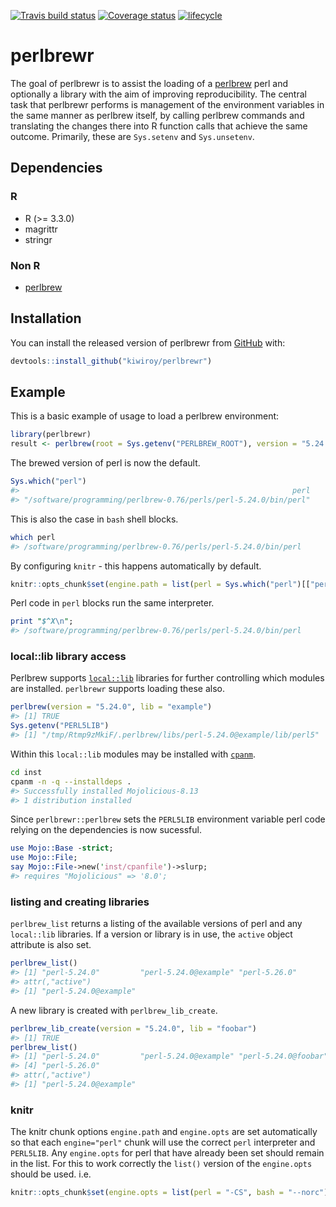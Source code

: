 
[![Travis build status](https://travis-ci.org/kiwiroy/perlbrewr.svg?branch=master)](https://travis-ci.org/kiwiroy/perlbrewr) [![Coverage status](https://coveralls.io/repos/github/kiwiroy/perlbrewr/badge.svg)](https://coveralls.io/r/kiwiroy/perlbrewr?branch=master) [![lifecycle](https://img.shields.io/badge/lifecycle-experimental-orange.svg)](https://www.tidyverse.org/lifecycle/#experimental)

<!-- README.md is generated from README.Rmd. Please edit that file -->
<!--   home: !r Sys.getenv("PERLBREW_HOME") -->
perlbrewr
=========

The goal of perlbrewr is to assist the loading of a [perlbrew](https://perlbrew.pl) perl and optionally a library with the aim of improving reproducibility. The central task that perlbrewr performs is management of the environment variables in the same manner as perlbrew itself, by calling perlbrew commands and translating the changes there into R function calls that achieve the same outcome. Primarily, these are `Sys.setenv` and `Sys.unsetenv`.

Dependencies
------------

### R

-   R (&gt;= 3.3.0)
-   magrittr
-   stringr

### Non R

-   [perlbrew](https://perlbrew.pl)

Installation
------------

You can install the released version of perlbrewr from [GitHub](https://github.com/kiwiroy/perlbrewr) with:

``` r
devtools::install_github("kiwiroy/perlbrewr")
```

Example
-------

This is a basic example of usage to load a perlbrew environment:

``` r
library(perlbrewr)
result <- perlbrew(root = Sys.getenv("PERLBREW_ROOT"), version = "5.24.0")
```

The brewed version of perl is now the default.

``` r
Sys.which("perl")
#>                                                             perl 
#> "/software/programming/perlbrew-0.76/perls/perl-5.24.0/bin/perl"
```

This is also the case in `bash` shell blocks.

``` bash
which perl
#> /software/programming/perlbrew-0.76/perls/perl-5.24.0/bin/perl
```

By configuring `knitr` - this happens automatically by default.

``` r
knitr::opts_chunk$set(engine.path = list(perl = Sys.which("perl")[["perl"]]))
```

Perl code in `perl` blocks run the same interpreter.

``` perl
print "$^X\n";
#> /software/programming/perlbrew-0.76/perls/perl-5.24.0/bin/perl
```

### local::lib library access

Perlbrew supports [`local::lib`](https://metacpan.org/pod/local::lib) libraries for further controlling which modules are installed. `perlbrewr` supports loading these also.

``` r
perlbrew(version = "5.24.0", lib = "example")
#> [1] TRUE
Sys.getenv("PERL5LIB")
#> [1] "/tmp/Rtmp9zMkiF/.perlbrew/libs/perl-5.24.0@example/lib/perl5"
```

Within this `local::lib` modules may be installed with [`cpanm`](https://metacpan.org/pod/App::cpanminus).

``` bash
cd inst
cpanm -n -q --installdeps .
#> Successfully installed Mojolicious-8.13
#> 1 distribution installed
```

Since `perlbrewr::perlbrew` sets the `PERL5LIB` environment variable perl code relying on the dependencies is now sucessful.

``` perl
use Mojo::Base -strict;
use Mojo::File;
say Mojo::File->new('inst/cpanfile')->slurp;
#> requires "Mojolicious" => '8.0';
```

### listing and creating libraries

`perlbrew_list` returns a listing of the available versions of perl and any `local::lib` libraries. If a version or library is in use, the `active` object attribute is also set.

``` r
perlbrew_list()
#> [1] "perl-5.24.0"         "perl-5.24.0@example" "perl-5.26.0"        
#> attr(,"active")
#> [1] "perl-5.24.0@example"
```

A new library is created with `perlbrew_lib_create`.

``` r
perlbrew_lib_create(version = "5.24.0", lib = "foobar")
#> [1] TRUE
perlbrew_list()
#> [1] "perl-5.24.0"         "perl-5.24.0@example" "perl-5.24.0@foobar" 
#> [4] "perl-5.26.0"        
#> attr(,"active")
#> [1] "perl-5.24.0@example"
```

### knitr

The knitr chunk options `engine.path` and `engine.opts` are set automatically so that each `engine="perl"` chunk will use the correct `perl` interpreter and `PERL5LIB`. Any `engine.opts` for perl that have already been set should remain in the list. For this to work correctly the `list()` version of the `engine.opts` should be used. i.e.

``` r
knitr::opts_chunk$set(engine.opts = list(perl = "-CS", bash = "--norc"))
```

